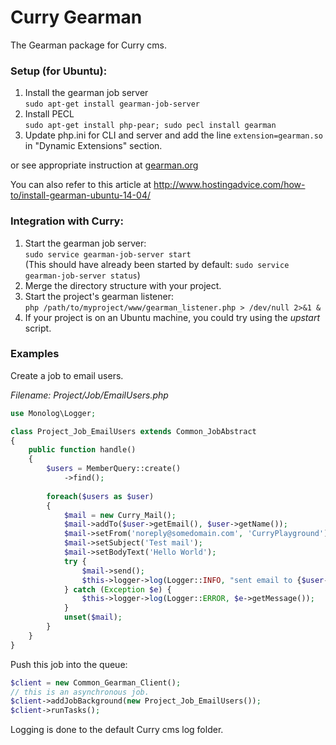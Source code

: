 # Curry Gearman
The Gearman package for Curry cms.

### Setup (for Ubuntu):

1. Install the gearman job server    
``sudo apt-get install gearman-job-server``
2. Install PECL    
``sudo apt-get install php-pear; sudo pecl install gearman``
3. Update php.ini for CLI and server and add the line ``extension=gearman.so`` in "Dynamic Extensions" section.

or see appropriate instruction at [gearman.org](http://gearman.org/getting-started/)

You can also refer to this article at http://www.hostingadvice.com/how-to/install-gearman-ubuntu-14-04/

### Integration with Curry:

1. Start the gearman job server:    
``sudo service gearman-job-server start``    
(This should have already been started by default: ``sudo service gearman-job-server status``)
2. Merge the directory structure with your project.
3. Start the project's gearman listener:    
``php /path/to/myproject/www/gearman_listener.php > /dev/null 2>&1 &``
4. If your project is on an Ubuntu machine, you could try using the *upstart* script.

### Examples
Create a job to email users.

*Filename: Project/Job/EmailUsers.php*

```php
use Monolog\Logger;

class Project_Job_EmailUsers extends Common_JobAbstract
{
    public function handle()
    {
        $users = MemberQuery::create()
            ->find();
            
        foreach($users as $user)
        {
            $mail = new Curry_Mail();
            $mail->addTo($user->getEmail(), $user->getName());
            $mail->setFrom('noreply@somedomain.com', 'CurryPlayground');
            $mail->setSubject('Test mail');
            $mail->setBodyText('Hello World');
            try {
                $mail->send();
                $this->logger->log(Logger::INFO, "sent email to {$user->getEmail()}");
            } catch (Exception $e) {
                $this->logger->log(Logger::ERROR, $e->getMessage());
            }
            unset($mail);
        }
    }
}
```

Push this job into the queue:

```php
$client = new Common_Gearman_Client();
// this is an asynchronous job.
$client->addJobBackground(new Project_Job_EmailUsers());
$client->runTasks();
```

Logging is done to the default Curry cms log folder.

